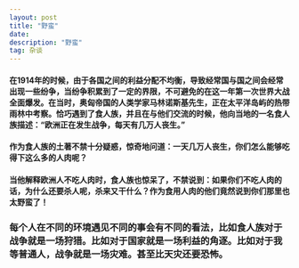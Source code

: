 ```yaml
---
layout: post
title: "野蛮"
date:
description: "野蛮"
tag: 杂谈
---
```


#### 在1914年的时候，由于各国之间的利益分配不均衡，导致经常国与国之间会经常出现一些纷争，当纷争积累到了一定的界限，不可避免的在这一年第一次世界大战全面爆发。在当时，奥匈帝国的人类学家马林诺斯基先生，正在太平洋岛屿的热带雨林中考察。恰巧遇到了食人族，并且在与他们交流的时候，他向当地的一名食人族描述：“欧洲正在发生战争，每天有几万人丧生。”

#### 作为食人族的土著不禁十分疑惑，惊奇地问道：一天几万人丧生，你们怎么能够吃得下这么多的人肉呢？

#### 当他解释欧洲人不吃人肉时，食人族也惊呆了，不禁说到：如果你们不吃人肉的话，为什么还要杀人呢，杀来又干什么？作为食用人肉的他们竟然说到你们那里也太野蛮了！

### 每个人在不同的环境遇见不同的事会有不同的看法，比如食人族对于战争就是一场狩猎。比如对于国家就是一场利益的角逐。比如对于我等普通人，战争就是一场灾难。甚至比天灾还要恐怖。
